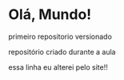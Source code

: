 # Olá, Mundo!
 primeiro repositorio versionado

 repositório criado durante a aula
 
 essa linha eu alterei pelo site!!
